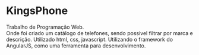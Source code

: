 # KingsPhone
Trabalho de Programação Web.	
Onde foi criado um catálogo de telefones, sendo possivel filtrar por marca e descrição.
Utilizado html, css, javascript. Utilizando o framework do AngularJS, como uma ferramenta para desenvolvimento.